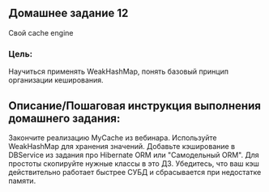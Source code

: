 ## Домашнее задание 12
Свой cache engine

### Цель:
Научиться применять WeakHashMap, понять базовый принцип организации кеширования.

## Описание/Пошаговая инструкция выполнения домашнего задания:
Закончите реализацию MyCache из вебинара.
Используйте WeakHashMap для хранения значений.
Добавьте кэширование в DBService из задания про Hibernate ORM или "Самодельный ORM".
Для простоты скопируйте нужные классы в это ДЗ.
Убедитесь, что ваш кэш действительно работает быстрее СУБД и сбрасывается при недостатке памяти.